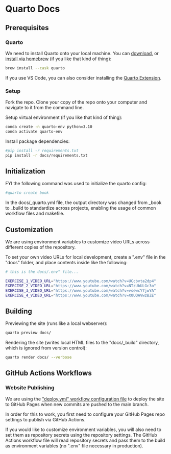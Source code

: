 
# Quarto Docs

## Prerequisites

### Quarto

We need to install Quarto onto your local machine. You can [download](https://quarto.org/docs/get-started/), or [install via homebrew](https://formulae.brew.sh/cask/quarto) (if you like that kind of thing):

```sh
brew install --cask quarto
```

If you use VS Code, you can also consider installing the [Quarto Extension](https://marketplace.visualstudio.com/items?itemName=quarto.quarto).

### Setup

Fork the repo. Clone your copy of the repo onto your computer and navigate to it from the command line.

Setup virtual environment (if you like that kind of thing):

```sh
conda create -n quarto-env python=3.10
conda activate quarto-env
```

Install package dependencies:

```sh
#pip install -r requirements.txt
pip install -r docs/requirements.txt
```

## Initialization

FYI the following command was used to initialize the quarto config:

```sh
#quarto create book
```

In the docs/_quarto.yml file, the output directory was changed from _book to _build to standardize across projects, enabling the usage of common workflow files and makefile.

## Customization

We are using environment variables to customize video URLs across different copies of the repository.

To set your own video URLs for local development, create a ".env" file in the "docs" folder, and place contents inside like the following:

```sh
# this is the docs/.env" file...

EXERCISE_1_VIDEO_URL="https://www.youtube.com/watch?v=UCcbvta2dp4"
EXERCISE_2_VIDEO_URL="https://www.youtube.com/watch?v=NTzUbULGc3o"
EXERCISE_3_VIDEO_URL="https://www.youtube.com/watch?v=vsewcY7jwYA"
EXERCISE_4_VIDEO_URL="https://www.youtube.com/watch?v=X0UQAVwzBZE"
```

## Building


Previewing the site (runs like a local webserver):

```sh
quarto preview docs/
```


Rendering the site (writes local HTML files to the "docs/_build" directory, which is ignored from version control):

```sh
quarto render docs/ --verbose
```


## GitHub Actions Workflows

### Website Publishing

We are using the ["deploy.yml" workflow configuration file](/.github/workflows/deploy.yml) to deploy the site to GitHub Pages when new commits are pushed to the main branch.

In order for this to work, you first need to configure your GitHub Pages repo settings to publish via GitHub Actions.

If you would like to customize environment variables, you will also need to set them as repository secrets using the repository settings. The GitHub Actions workflow file will read repository secrets and pass them to the build as environment variables (no ".env" file necessary in production).
